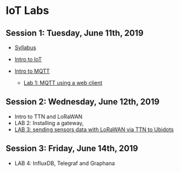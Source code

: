 # IoT Labs


## Session 1: Tuesday, June 11th, 2019
- [Syllabus](https://github.com/pmanzoni/KIC2019/blob/master/IoT-Syllabus.pdf)

- [Intro to IoT](https://github.com/pmanzoni/KIC2019/blob/master/IoT-Introduction.pdf)

- [Intro to MQTT](https://github.com/pmanzoni/KIC2019/blob/master/intro_to_MQTT.pdf)
	- [Lab 1: MQTT using a web client](https://hackmd.io/s/By13Gqc6N)

## Session 2: Wednesday, June 12th, 2019
- Intro to TTN and LoRaWAN
- LAB 2: Installing a gateway, 
- [LAB 3: sending sensors data with LoRaWAN via TTN to Ubidots](https://hackmd.io/s/Hy6qUmbA4)

## Session 3: Friday, June 14th, 2019
- LAB 4: InfluxDB, Telegraf and Graphana
